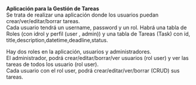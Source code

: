 **Aplicación para la Gestión de Tareas** </br>
Se trata de realizar una aplicación donde los usuarios puedan crear/ver/editar/borrar tareas.</br>
Cada usuario tendrá un username, password y un rol. Habrá una tabla de Roles (con idrol y perfil (user , admin)) y una tabla de Tareas (Task) con id, title,description,datetime,deadline,status. </br>

Hay dos roles en la aplicación, usuarios y administradores. </br>
El administrador, podrá crear/editar/borrar/ver usuarios (rol user) y ver las tareas de todos los usuario (rol user).</br>
Cada usuario con el rol user, podrá crear/editar/ver/borrar (CRUD) sus tareas. </br>

